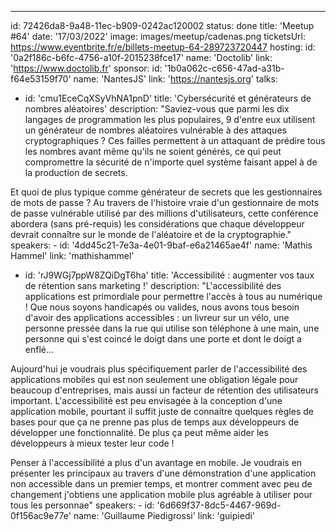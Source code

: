 ---

id: 72426da8-9a48-11ec-b909-0242ac120002
status: done
title: 'Meetup #64'
date: '17/03/2022'
image: images/meetup/cadenas.png
ticketsUrl: https://www.eventbrite.fr/e/billets-meetup-64-289723720447
hosting:
id: '0a2f186c-b6fc-4756-a10f-2015238fce17'
name: 'Doctolib'
link: 'https://www.doctolib.fr'
sponsor:
id: '1b0a062c-c656-47ad-a31b-f64e53159f70'
name: 'NantesJS'
link: 'https://nantesjs.org'
talks:

- id: 'cmu1EceCqXSyVhNA1pnD'
  title: 'Cybersécurité et générateurs de nombres aléatoires'
  description: "Saviez-vous que parmi les dix langages de programmation les plus populaires, 9 d'entre eux utilisent un générateur de nombres aléatoires vulnérable à des attaques cryptographiques ? Ces failles permettent à un attaquant de prédire tous les nombres avant même qu'ils ne soient générés, ce qui peut compromettre la sécurité de n'importe quel système faisant appel à de la production de secrets.

Et quoi de plus typique comme générateur de secrets que les gestionnaires de mots de passe ? Au travers de l'histoire vraie d'un gestionnaire de mots de passe vulnérable utilisé par des millions d'utilisateurs, cette conférence abordera (sans pré-requis) les considérations que chaque développeur devrait connaître sur le monde de l'aléatoire et de la cryptographie."
speakers: -
id: '4dd45c21-7e3a-4e01-9baf-e6a21465ae4f'
name: 'Mathis Hammel'
link: 'mathishammel'

- id: 'rJ9WGj7ppW8ZQiDgT6ha'
  title: 'Accessibilité : augmenter vos taux de rétention sans marketing !'
  description: "L'accessibilité des applications est primordiale pour permettre l'accès à tous au numérique ! Que nous soyons handicapés ou valides, nous avons tous besoin d'avoir des applications accessibles : un livreur sur un vélo, une personne pressée dans la rue qui utilise son téléphone à une main, une personne qui s'est coincé le doigt dans une porte et dont le doigt a enflé...

Aujourd'hui je voudrais plus spécifiquement parler de l'accessibilité des applications mobiles qui est non seulement une obligation légale pour beaucoup d'entreprises, mais aussi un facteur de rétention des utilisateurs important. L'accessibilité est peu envisagée à la conception d'une application mobile, pourtant il suffit juste de connaitre quelques règles de bases pour que ça ne prenne pas plus de temps aux développeurs de développer une fonctionnalité. De plus ça peut même aider les développeurs à mieux tester leur code !

Penser à l'accessibilité a plus d'un avantage en mobile. Je voudrais en présenter les principaux au travers d'une démonstration d'une application non accessible dans un premier temps, et montrer comment avec peu de changement j'obtiens une application mobile plus agréable à utiliser pour tous les personnae"
speakers: -
id: '6d669f37-8dc5-4467-969d-0f156ac9e77e'
name: 'Guillaume Piedigrossi'
link: 'guipiedi'
